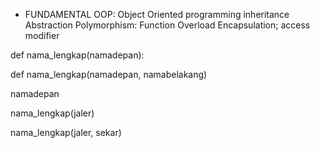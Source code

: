 * FUNDAMENTAL
OOP: Object Oriented programming
inheritance
Abstraction
Polymorphism: Function Overload
Encapsulation; access modifier


def nama_lengkap(namadepan):

def nama_lengkap(namadepan, namabelakang)


namadepan

nama_lengkap(jaler)

nama_lengkap(jaler, sekar)